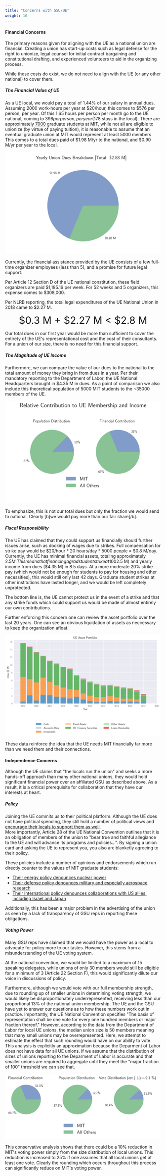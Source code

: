 ```yaml
---
title: "Concerns with GSU/UE"
weight: 10
---
```


#### Financial Concerns
The primary reasons given for aligning with the UE as a national union are financial. 
Creating a union has start-up costs such as legal defense for the right to unionize, legal counsel for initial contract bargaining and constitutional drafting, and experienced volunteers to aid in the organizing process.   

While these costs do exist, we do not need to align with the UE (or any other national) to cover them.  

##### The Financial Value of UE
As a UE local, we would pay a total of 1.44% of our salary in annual dues.
Assuming 2000 work-hours per year at $20/hour, this comes to $576 per person, per year.
Of this 1.65 hours per person per month go to the UE national, coming to $398 per person, per year ($178 stays in the local).
There are approximately [7000](https://web.mit.edu/facts/enrollment.html) graduate students at MIT, while not all are eligible to unionize (by virtue of paying tuition), it is reasonable to assume that an eventual graduate union at MIT would represent at least 5000 members.
This comes to a total dues paid of $1.98 M/yr to the national, and $0.90 M/yr per year to the local.  

![dues_breakdown](/dues_breakdown.svg)

Currently, the financial assistance provided by the UE consists of a few full-time organizer employees (less than 5), and a promise for future legal support.  

Per Article 12 Section D of the UE national constitution, these field organizers are paid $1,185.16 per week. For 52 weeks and 5 organizers, this expense comes to $308,000. 

Per NLRB reporting, the total legal expenditures of the UE National Union in 2018 came to $2.27 M. 
<p style="text-align: center;">
<span style="font-size:xx-large;"> $0.3 M + $2.27 M < $2.8 M </span>
</p>

Our total dues in our first year would be more than sufficient to cover the entirety of the UE's representational cost and the cost of their consultants.
For a union of our size, there is no need for this financial support.

##### The Magnitude of UE Income
Furthermore, we can compare the value of our dues to the national to the total amount of money they bring in from dues in a year.
Per their mandatory reporting to the Department of Labor, the UE National Headquarters brought in $4.35 M in dues.
As a point of comparison we also include this theoretical population of 5000 MIT students to the ~35000 members of the UE.  


![relative_contribution](relative_contribution.svg)

To emphasize, this is not our total dues but only the fraction we would send to national.
Clearly [b]we would pay more than our fair share[/b].

##### Fiscal Responsibility
The UE has claimed that they could support us financially should further issues arise, such as docking of wages due to strikes.
Full compensation for strike pay would be $20/hour * 20 hours/day * 5000 people = $0.8 M/day.
Currently, the UE has minimal financial assets, totaling approximately $2.5 M.
This means that financing a grad student strike at 100% strike pay would exhaust all available assets ($2.5 M) and yearly income from dues ($4.35 M) in 8.5 days.
At a more moderate 20% strike pay (which would not be enough for students to pay for housing and other necessities), this would still only last 42 days.
Graduate student strikes at other institutions have lasted longer, and we would be left completely unprotected.

The bottom line is, the UE cannot protect us in the event of a strike and that any strike funds which could support us would be made of almost entirely our own contributions.

Further enforcing this concern one can review the asset portfolio over the last 20 years.
One can see an obvious liquidation of assets as neccessary to keep the organization afloat.  

![asset_portfolio](asset_portfolio.svg)

These data reinforce the idea that the UE needs MIT financially far more than we need them and their connections.

#### Independence Concerns
Although the UE claims that "the locals run the union" and seeks a more hands-off approach than many other national unions, they would hold significant financial power over an affiliated GSU as described above.
As a result, it is a critical prerequisite for collaboration that they have our interests at heart.


##### Policy
Joining the UE commits us to their political platform.
Although the UE does not have political spending, they still hold a number of political views and [encourage their locals to support them as well](https://www.ueunion.org/ue-policy).  
More importantly, Article 28 of the UE National Convention outlines that it is an obligation of members of the union to "bear true and faithful allegiance to the UE and will advance its programs and policies...".
By signing a union card and asking the UE to represent you, you also are blanketly agreeing to their policy.  


These policies include a number of opinions and endorsements which run directly counter to the values of MIT graduate students:
- [Their energy policy denounces nuclear power](https://www.ueunion.org/ue-policy/a-green-new-deal-for-people-and-the-planet)
- [Their defense policy denounces military and especially aerospace research](https://www.ueunion.org/ue-policy/for-peace-jobs-and-a-pro-worker-foreign-policy)
- [Their international policy denounces collaborations with US allies, including Israel and Japan](https://www.ueunion.org/ue-policy/for-peace-jobs-and-a-pro-worker-foreign-policy)


Additionally, this has been a major problem in the advertising of the union as seen by a lack of transparency of GSU reps in reporting these obligations. 

##### Voting Power
Many GSU reps have claimed that we would have the power as a local to advocate for policy more to our tastes.
However, this stems from a misunderstanding of the UE voting system.  

At the national convention, we would be limited to a maximum of 15 speaking delegates, while unions of only 30 members would still be eligible for a minimum of 3 (Article 22 Section F), this would significantly dilute our voice in discussions of policy.  

Furthermore, although we would vote with our full membership strength, due to rounding up of smaller unions in determining voting strength, we would likely be disproportionately underrepresented, receiving less than our proportional 13% of the national union membership.
The UE and the GSU have yet to answer our questions as to how these numbers work out in practice. Importantly, the UE National Convention specifies "The basis of representation shall be one vote for every one hundred members or major fraction thereof."
However, according to the data from the Department of Labor for local UE unions, the median union size is 50 members meaning that many small unions may be overrepresented.
Here, we attempt to estimate the effect that such rounding would have on our ability to vote.
This analysis is explicitly an approximation because the Deparment of Labor does not have data for all UE unions.
If we assume that the distribution of sizes of unions reporting to the Deparment of Labor is accurate and that smaller unions are required to aggregate until they meet the "major fraction of 100" threshold we can see that.

![vote_distribution](vote.svg)

This conservative analysis shows that there could be a 10% reduction in MIT's voting power simply from the size distribution of local unions.
This reduction is increased to 25% if one assumes that all local unions get at least one vote.
Clearly the rounding which occurs throughout this process can significantly reduce on MIT's voting power.
